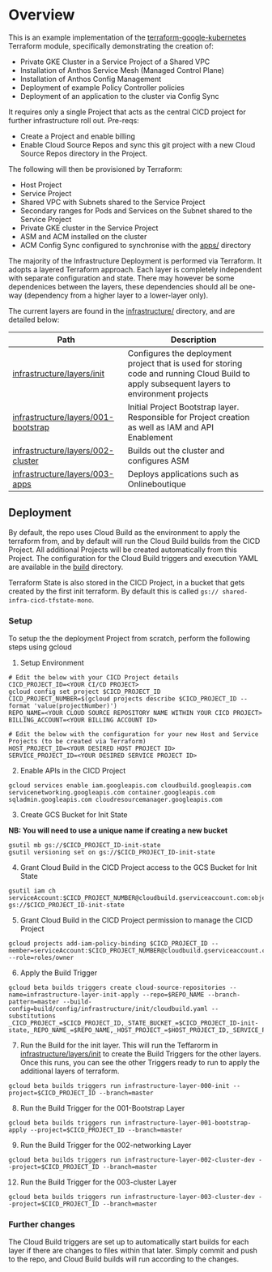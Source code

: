 # Overview

This is an example implementation of the [terraform-google-kubernetes](https://github.com/terraform-google-modules/terraform-google-kubernetes-engine) Terraform module, specifically demonstrating the creation of:
- Private GKE Cluster in a Service Project of a Shared VPC
- Installation of Anthos Service Mesh (Managed Control Plane)
- Installation of Anthos Config Management
- Deployment of example Policy Controller policies
- Deployment of an application to the cluster via Config Sync

It requires only a single Project that acts as the central CICD project for further infrastructure roll out. Pre-reqs:
- Create a Project and enable billing
- Enable Cloud Source Repos and sync this git project with a new Cloud Source Repos directory in the Project.

The following will then be provisioned by Terraform:
- Host Project 
- Service Project
- Shared VPC with Subnets shared to the Service Project
- Secondary ranges for Pods and Services on the Subnet shared to the Service Project
- Private GKE cluster in the Service Project
- ASM and ACM installed on the cluster
- ACM Config Sync configured to synchronise with the [apps/](apps/) directory


The majority of the Infrastructure Deployment is performed via Terraform. It adopts a layered Terraform approach. Each layer is completely independent with separate configuration and state. There may however be some dependenices between the layers, these dependencies should all be one-way (dependency from a higher layer to a lower-layer only).

The current layers are found in the [infrastructure/](infrastructure/) directory, and are detailed below:

| Path                                           | Description                                                                                                                                |
| ---------------------------------------------- | ------------------------------------------------------------------------------------------------------------------------------------------ |
| [infrastructure/layers/init](infrastructure/layers/init/README.md)                     | Configures the deployment project that is used for storing code and running Cloud Build to apply subsequent layers to environment projects |
| [infrastructure/layers/001-bootstrap](infrastructure/layers/001-bootstrap/README.md)   | Initial Project Bootstrap layer. Responsible for Project creation as well as IAM and API Enablement                                                                    |
| [infrastructure/layers/002-cluster](infrastructure/layers/002-cluster/README.md)       | Builds out the cluster and configures ASM                                                                                                  |
| [infrastructure/layers/003-apps](infrastructure/layers/003-apps/README.md)             | Deploys applications such as Onlineboutique                                                                                                |

## Deployment

By default, the repo uses Cloud Build as the environment to apply the terraform from, and by default will run the Cloud Build builds from the CICD Project. All additional Projects will be created automatically from this Project. The configuration for the Cloud Build triggers and execution YAML are available in the [build](build) directory.

Terraform State is also stored in the CICD Project, in a bucket that gets created by the first init terraform. By default this is called `gs://	shared-infra-cicd-tfstate-mono`.

### Setup

To setup the the deployment Project from scratch, perform the following steps using gcloud

1. Setup Environment

```
# Edit the below with your CICD Project details
CICD_PROJECT_ID=<YOUR CI/CD PROJECT>
gcloud config set project $CICD_PROJECT_ID
CICD_PROJECT_NUMBER=$(gcloud projects describe $CICD_PROJECT_ID --format 'value(projectNumber)')
REPO_NAME=<YOUR CLOUD SOURCE REPOSITORY NAME WITHIN YOUR CICD PROJECT>
BILLING_ACCOUNT=<YOUR BILLING ACCOUNT ID>
```

```
# Edit the below with the configuration for your new Host and Service Projects (to be created via Terraform)
HOST_PROJECT_ID=<YOUR DESIRED HOST PROJECT ID>
SERVICE_PROJECT_ID=<YOUR DESIRED SERVICE PROJECT ID>
```

2. Enable APIs in the CICD Project

```
gcloud services enable iam.googleapis.com cloudbuild.googleapis.com servicenetworking.googleapis.com container.googleapis.com sqladmin.googleapis.com cloudresourcemanager.googleapis.com
```

3. Create GCS Bucket for Init State

**NB: You will need to use a unique name if creating a new bucket**

```
gsutil mb gs://$CICD_PROJECT_ID-init-state
gsutil versioning set on gs://$CICD_PROJECT_ID-init-state
```

4. Grant Cloud Build in the CICD Project access to the GCS Bucket for Init State

```
gsutil iam ch serviceAccount:$CICD_PROJECT_NUMBER@cloudbuild.gserviceaccount.com:objectAdmin gs://$CICD_PROJECT_ID-init-state
```

5. Grant Cloud Build in the CICD Project permission to manage the CICD Project

```
gcloud projects add-iam-policy-binding $CICD_PROJECT_ID --member=serviceAccount:$CICD_PROJECT_NUMBER@cloudbuild.gserviceaccount.com --role=roles/owner
```

6. Apply the Build Trigger

```
gcloud beta builds triggers create cloud-source-repositories --name=infrastructure-layer-init-apply --repo=$REPO_NAME --branch-pattern=master --build-config=build/config/infrastructure/init/cloudbuild.yaml --substitutions _CICD_PROJECT_=$CICD_PROJECT_ID,_STATE_BUCKET_=$CICD_PROJECT_ID-init-state,_REPO_NAME_=$REPO_NAME,_HOST_PROJECT_=$HOST_PROJECT_ID,_SERVICE_PROJECT_=$SERVICE_PROJECT_ID,_BILLING_ACCOUNT=$BILLING_ACCOUNT,_LAYER_NAME_=init
```

7. Run the Build for the init layer. This will run the Teffarorm in [infrastructure/layers/init](infrastructure/layers/init/README.md) to create the Build Triggers for the other layers. Once this runs, you can see the other Triggers ready to run to apply the additional layers of terraform.
```
gcloud beta builds triggers run infrastructure-layer-000-init --project=$CICD_PROJECT_ID --branch=master
```

8. Run the Build Trigger for the 001-Bootstrap Layer

```
gcloud beta builds triggers run infrastructure-layer-001-bootstrap-apply --project=$CICD_PROJECT_ID --branch=master
```

9. Run the Build Trigger for the 002-networking Layer

```
gcloud beta builds triggers run infrastructure-layer-002-cluster-dev --project=$CICD_PROJECT_ID --branch=master
```

12. Run the Build Trigger for the 003-cluster Layer

```
gcloud beta builds triggers run infrastructure-layer-003-cluster-dev --project=$CICD_PROJECT_ID --branch=master
```

### Further changes

The Cloud Build triggers are set up to automatically start builds for each layer if there are changes to files within that later. Simply commit and push to the repo, and Cloud Build builds will run according to the changes.